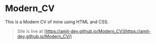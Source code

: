 # Modern_CV
This is a Modern CV of mine using HTML and CSS.
> Site is live at [https://amit-dey.github.io/Modern_CV](https://amit-dey.github.io/Modern_CV/)

